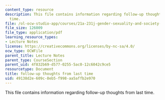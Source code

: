 ```yaml
---
content_type: resource
description: This file contains information regarding follow-up thoughts from last
  time.
file: /ol-ocw-studio-app/courses/21a-231j-gender-sexuality-and-society-spring-2006/49138d2e609c8eb5f998aa5affb2e970_MIT21A_213JS06_gndr_sexua.pdf
file_size: 126009
file_type: application/pdf
learning_resource_types:
- Lecture Notes
license: https://creativecommons.org/licenses/by-nc-sa/4.0/
ocw_type: OCWFile
parent_title: Lecture Notes
parent_type: CourseSection
parent_uid: 4f832b69-d577-0255-5ac0-12c6042c9ce5
resourcetype: Document
title: follow-up thoughts from last time
uid: 49138d2e-609c-8eb5-f998-aa5affb2e970
---
```

This file contains information regarding follow-up thoughts from last time.